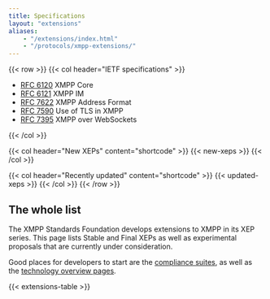 ```yaml
---
title: Specifications
layout: "extensions"
aliases:
    - "/extensions/index.html"
    - "/protocols/xmpp-extensions/"
---
```


{{< row >}}
{{< col header="IETF specifications" >}}

-   [RFC 6120](https://datatracker.ietf.org/doc/rfc6120/) XMPP Core
-   [RFC 6121](https://datatracker.ietf.org/doc/rfc6121/) XMPP IM
-   [RFC 7622](https://datatracker.ietf.org/doc/rfc7622/) XMPP Address Format
-   [RFC 7590](https://datatracker.ietf.org/doc/rfc7590/) Use of TLS in XMPP
-   [RFC 7395](https://datatracker.ietf.org/doc/rfc7395/) XMPP over WebSockets

{{< /col >}}

{{< col header="New XEPs" content="shortcode" >}}
{{< new-xeps >}}
{{< /col >}}

{{< col header="Recently updated" content="shortcode" >}}
{{< updated-xeps >}}
{{< /col >}}
{{< /row >}}

## The whole list

The XMPP Standards Foundation develops extensions to XMPP in its XEP series. This page lists Stable and Final XEPs as well as experimental proposals that are currently under consideration.

Good places for developers to start are the [compliance suites](https://xmpp.org/about/compliance-suites-current), as well as the [technology overview pages](https://xmpp.org/about-xmpp/technology-overview/).

{{< extensions-table >}}
